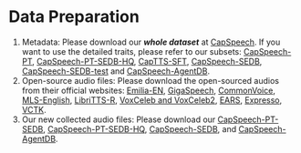 # Data Preparation

1. Metadata: Please download our ***whole dataset*** at [CapSpeech](https://huggingface.co/datasets/OpenSound/CapSpeech).
If you want to use the detailed traits, please refer to our subsets: [CapSpeech-PT](https://huggingface.co/datasets/OpenSound/CapSpeech-PT), [CapSpeech-PT-SEDB-HQ](https://huggingface.co/datasets/OpenSound/CapSpeech-PT-SEDB-HQ), [CapTTS-SFT](https://huggingface.co/datasets/OpenSound/CapTTS-SFT),
[CapSpeech-SEDB](https://huggingface.co/datasets/OpenSound/CapSpeech-SEDB), [CapSpeech-SEDB-test](https://huggingface.co/datasets/OpenSound/CapSpeech-SEDB-test) and [CapSpeech-AgentDB](https://huggingface.co/datasets/OpenSound/CapSpeech-AgentDB).
2. Open-source audio files: Please download the open-sourced audios from their official websites: [Emilia-EN](https://huggingface.co/datasets/amphion/Emilia-Dataset/tree/fc71e07e8572f5f3be1dbd02ed3172a4d298f152), [GigaSpeech](https://huggingface.co/datasets/speechcolab/gigaspeech), [CommonVoice](https://commonvoice.mozilla.org/en/datasets), [MLS-English](https://openslr.org/94/), [LibriTTS-R](https://www.openslr.org/141/), [VoxCeleb and VoxCeleb2](https://www.robots.ox.ac.uk/~vgg/data/voxceleb/), [EARS](https://github.com/facebookresearch/ears_dataset/blob/main/download_ears.py), [Expresso](https://github.com/facebookresearch/textlesslib/tree/main/examples/expresso/dataset), [VCTK](https://datashare.ed.ac.uk/handle/10283/2950).
3. Our new collected audio files: Please download our [CapSpeech-PT-SEDB](https://huggingface.co/datasets/OpenSound/CapSpeech-PT-SEDB-Audio), [CapSpeech-PT-SEDB-HQ](https://huggingface.co/datasets/OpenSound/CapSpeech-PT-SEDB-HQ-Audio), [CapSpeech-SEDB](https://huggingface.co/datasets/OpenSound/CapSpeech-SEDB-Audio), and [CapSpeech-AgentDB](https://huggingface.co/datasets/OpenSound/CapSpeech-AgentDB-Audio).

